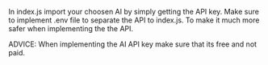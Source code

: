 In index.js import your choosen AI by simply getting the API key.
Make sure to implement .env file to separate the API to index.js. To make it much more safer when implementing the the API.

ADVICE:
When implementing the AI API key make sure that its free and not paid.
